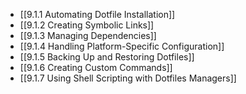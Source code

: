 

- [[9.1.1 Automating Dotfile Installation]]
- [[9.1.2 Creating Symbolic Links]]
- [[9.1.3 Managing Dependencies]]
- [[9.1.4 Handling Platform-Specific Configuration]]
- [[9.1.5 Backing Up and Restoring Dotfiles]]
- [[9.1.6 Creating Custom Commands]]
- [[9.1.7 Using Shell Scripting with Dotfiles Managers]]